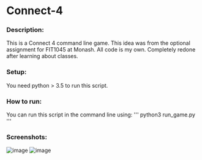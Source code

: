 # Connect-4

### Description:
This is a Connect 4 command line game. This idea was from the optional assignment for FIT1045 at Monash. All code is my own. Completely redone after learning about classes.

### Setup:
You need python > 3.5 to run this script.

### How to run:
You can run this script in the command line using:
'''
python3 run_game.py
'''

### Screenshots:
![image](https://user-images.githubusercontent.com/40739709/193756863-e83bfc00-f52f-47b1-9c25-d84cbc695334.png)
![image](https://user-images.githubusercontent.com/40739709/193756963-bf86594b-27fa-437f-aa95-2c1fd03ed8aa.png)
